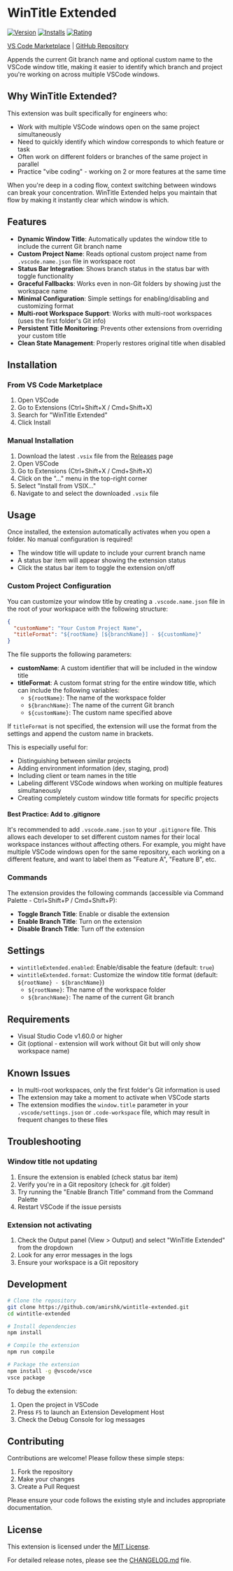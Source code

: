 # WinTitle Extended

[![Version](https://img.shields.io/visual-studio-marketplace/v/AmirShaked.wintitle-extended)](https://marketplace.visualstudio.com/items?itemName=AmirShaked.wintitle-extended)
[![Installs](https://img.shields.io/visual-studio-marketplace/i/AmirShaked.wintitle-extended)](https://marketplace.visualstudio.com/items?itemName=AmirShaked.wintitle-extended)
[![Rating](https://img.shields.io/visual-studio-marketplace/r/AmirShaked.wintitle-extended)](https://marketplace.visualstudio.com/items?itemName=AmirShaked.wintitle-extended&ssr=false#review-details)

[VS Code Marketplace](https://marketplace.visualstudio.com/items?itemName=AmirShaked.wintitle-extended) | [GitHub Repository](https://github.com/amirshk/wintitle-extended)

Appends the current Git branch name and optional custom name to the VSCode window title, making it easier to identify which branch and project you're working on across multiple VSCode windows.

## Why WinTitle Extended?

This extension was built specifically for engineers who:

- Work with multiple VSCode windows open on the same project simultaneously
- Need to quickly identify which window corresponds to which feature or task
- Often work on different folders or branches of the same project in parallel
- Practice "vibe coding" - working on 2 or more features at the same time

When you're deep in a coding flow, context switching between windows can break your concentration. WinTitle Extended helps you maintain that flow by making it instantly clear which window is which.

## Features

- **Dynamic Window Title**: Automatically updates the window title to include the current Git branch name
- **Custom Project Name**: Reads optional custom project name from `.vscode.name.json` file in workspace root
- **Status Bar Integration**: Shows branch status in the status bar with toggle functionality
- **Graceful Fallbacks**: Works even in non-Git folders by showing just the workspace name
- **Minimal Configuration**: Simple settings for enabling/disabling and customizing format
- **Multi-root Workspace Support**: Works with multi-root workspaces (uses the first folder's Git info)
- **Persistent Title Monitoring**: Prevents other extensions from overriding your custom title
- **Clean State Management**: Properly restores original title when disabled

## Installation

### From VS Code Marketplace

1. Open VSCode
2. Go to Extensions (Ctrl+Shift+X / Cmd+Shift+X)
3. Search for "WinTitle Extended"
4. Click Install

### Manual Installation

1. Download the latest `.vsix` file from the [Releases](https://github.com/amirshk/wintitle-extended/releases) page
2. Open VSCode
3. Go to Extensions (Ctrl+Shift+X / Cmd+Shift+X)
4. Click on the "..." menu in the top-right corner
5. Select "Install from VSIX..."
6. Navigate to and select the downloaded `.vsix` file

## Usage

Once installed, the extension automatically activates when you open a folder. No manual configuration is required!

- The window title will update to include your current branch name
- A status bar item will appear showing the extension status
- Click the status bar item to toggle the extension on/off

### Custom Project Configuration

You can customize your window title by creating a `.vscode.name.json` file in the root of your workspace with the following structure:

```json
{
  "customName": "Your Custom Project Name",
  "titleFormat": "${rootName} [${branchName}] - ${customName}"
}
```

The file supports the following parameters:

- **customName**: A custom identifier that will be included in the window title
- **titleFormat**: A custom format string for the entire window title, which can include the following variables:
  - `${rootName}`: The name of the workspace folder
  - `${branchName}`: The name of the current Git branch
  - `${customName}`: The custom name specified above

If `titleFormat` is not specified, the extension will use the format from the settings and append the custom name in brackets.

This is especially useful for:
- Distinguishing between similar projects
- Adding environment information (dev, staging, prod)
- Including client or team names in the title
- Labeling different VSCode windows when working on multiple features simultaneously
- Creating completely custom window title formats for specific projects

#### Best Practice: Add to .gitignore

It's recommended to add `.vscode.name.json` to your `.gitignore` file. This allows each developer to set different custom names for their local workspace instances without affecting others. For example, you might have multiple VSCode windows open for the same repository, each working on a different feature, and want to label them as "Feature A", "Feature B", etc.

### Commands

The extension provides the following commands (accessible via Command Palette - Ctrl+Shift+P / Cmd+Shift+P):

- **Toggle Branch Title**: Enable or disable the extension
- **Enable Branch Title**: Turn on the extension
- **Disable Branch Title**: Turn off the extension

## Settings

- `wintitleExtended.enabled`: Enable/disable the feature (default: `true`)
- `wintitleExtended.format`: Customize the window title format (default: `${rootName} - ${branchName}`)
  - `${rootName}`: The name of the workspace folder
  - `${branchName}`: The name of the current Git branch

## Requirements

- Visual Studio Code v1.60.0 or higher
- Git (optional - extension will work without Git but will only show workspace name)

## Known Issues

- In multi-root workspaces, only the first folder's Git information is used
- The extension may take a moment to activate when VSCode starts
- The extension modifies the `window.title` parameter in your `.vscode/settings.json` or `.code-workspace` file, which may result in frequent changes to these files

## Troubleshooting

### Window title not updating

1. Ensure the extension is enabled (check status bar item)
2. Verify you're in a Git repository (check for .git folder)
3. Try running the "Enable Branch Title" command from the Command Palette
4. Restart VSCode if the issue persists

### Extension not activating

1. Check the Output panel (View > Output) and select "WinTitle Extended" from the dropdown
2. Look for any error messages in the logs
3. Ensure your workspace is a Git repository

## Development

```bash
# Clone the repository
git clone https://github.com/amirshk/wintitle-extended.git
cd wintitle-extended

# Install dependencies
npm install

# Compile the extension
npm run compile

# Package the extension
npm install -g @vscode/vsce
vsce package
```

To debug the extension:
1. Open the project in VSCode
2. Press `F5` to launch an Extension Development Host
3. Check the Debug Console for log messages

## Contributing

Contributions are welcome! Please follow these simple steps:

1. Fork the repository
2. Make your changes
3. Create a Pull Request

Please ensure your code follows the existing style and includes appropriate documentation.

## License

This extension is licensed under the [MIT License](LICENSE).

For detailed release notes, please see the [CHANGELOG.md](CHANGELOG.md) file.
